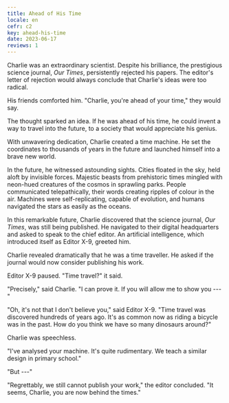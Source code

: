 ```yaml
---
title: Ahead of His Time
locale: en
cefr: c2
key: ahead-his-time
date: 2023-06-17
reviews: 1
---
```


Charlie was an extraordinary scientist. Despite his brilliance, the prestigious science journal, *Our Times*, persistently rejected his papers. The editor's letter of rejection would always conclude that Charlie's ideas were too radical.

His friends comforted him. "Charlie, you're ahead of your time," they would say.

The thought sparked an idea. If he was ahead of his time, he could invent a way to travel into the future, to a society that would appreciate his genius.

With unwavering dedication, Charlie created a time machine. He set the coordinates to thousands of years in the future and launched himself into a brave new world.

In the future, he witnessed astounding sights. Cities floated in the sky, held aloft by invisible forces. Majestic beasts from prehistoric times mingled with neon-hued creatures of the cosmos in sprawling parks. People communicated telepathically, their words creating ripples of colour in the air. Machines were self-replicating, capable of evolution, and humans navigated the stars as easily as the oceans.

In this remarkable future, Charlie discovered that the science journal, *Our Times*, was still being published. He navigated to their digital headquarters and asked to speak to the chief editor. An artificial intelligence, which introduced itself as Editor X-9, greeted him.

Charlie revealed dramatically that he was a time traveller. He asked if the journal would now consider publishing his work.

Editor X-9 paused. "Time travel?" it said.

"Precisely," said Charlie. "I can prove it. If you will allow me to show you ---"

"Oh, it's not that I don't believe you," said Editor X-9. "Time travel was discovered hundreds of years ago. It's as common now as riding a bicycle was in the past. How do you think we have so many dinosaurs around?"

Charlie was speechless.

"I've analysed your machine. It's quite rudimentary. We teach a similar design in primary school."

"But ---"

"Regrettably, we still cannot publish your work," the editor concluded. "It seems, Charlie, you are now behind the times."